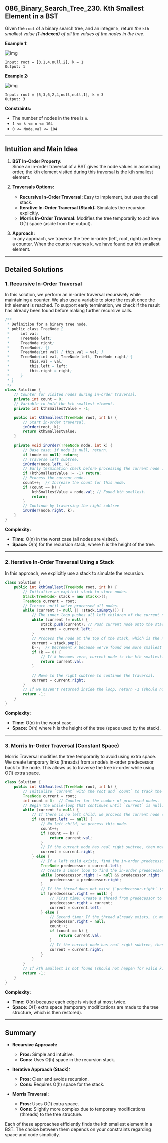 ## 086_Binary_Search_Tree_230. Kth Smallest Element in a BST

Given the `root` of a binary search tree, and an integer `k`, return *the* `kth` *smallest value (**1-indexed**) of all the values of the nodes in the tree*.



**Example 1:**

![img](https://raw.githubusercontent.com/JedLee6/PublicPicBed/main/uPic/kthtree1.jpg)

```
Input: root = [3,1,4,null,2], k = 1
Output: 1
```

**Example 2:**

![img](https://raw.githubusercontent.com/JedLee6/PublicPicBed/main/uPic/kthtree2-20250204161326133.jpg)

```
Input: root = [5,3,6,2,4,null,null,1], k = 3
Output: 3
```

 

**Constraints:**

- The number of nodes in the tree is `n`.
- `1 <= k <= n <= 104`
- `0 <= Node.val <= 104`

 

---

## Intuition and Main Idea

1. **BST In-Order Property:**  
   Since an in-order traversal of a BST gives the node values in ascending order, the kth element visited during this traversal is the kth smallest element.

2. **Traversals Options:**  
   - **Recursive In-Order Traversal:** Easy to implement, but uses the call stack.
   - **Iterative In-Order Traversal (Stack):** Simulates the recursion explicitly.
   - **Morris In-Order Traversal:** Modifies the tree temporarily to achieve O(1) space (aside from the output).

3. **Approach:**  
   In any approach, we traverse the tree in-order (left, root, right) and keep a counter. When the counter reaches k, we have found our kth smallest element.

---

## Detailed Solutions

### 1. Recursive In-Order Traversal

In this solution, we perform an in-order traversal recursively while maintaining a counter. We also use a variable to store the result once the kth element is reached. To support early termination, we check if the result has already been found before making further recursive calls.

```java
/**
 * Definition for a binary tree node.
 * public class TreeNode {
 *     int val;
 *     TreeNode left;
 *     TreeNode right;
 *     TreeNode() {}
 *     TreeNode(int val) { this.val = val; }
 *     TreeNode(int val, TreeNode left, TreeNode right) {
 *         this.val = val;
 *         this.left = left;
 *         this.right = right;
 *     }
 * }
 */
class Solution {
    // Counter for visited nodes during in-order traversal.
    private int count = 0;
    // Variable to hold the kth smallest element.
    private int kthSmallestValue = -1;

    public int kthSmallest(TreeNode root, int k) {
        // Start in-order traversal.
        inOrder(root, k);
        return kthSmallestValue;
    }
    
    private void inOrder(TreeNode node, int k) {
        // Base case: if node is null, return.
        if (node == null) return;
        // Traverse left subtree.
        inOrder(node.left, k);
        // Early termination check before processing the current node : If we have already found the kth smallest, return immediately.
        if (kthSmallestValue != -1) return;
        // Process the current node.
        count++;  // Increase the count for this node.
        if (count == k) {
            kthSmallestValue = node.val; // Found kth smallest.
            return;
        }
        // Continue by traversing the right subtree
        inOrder(node.right, k);
    }
}
```

**Complexity:**
- **Time:** O(n) in the worst case (all nodes are visited).
- **Space:** O(h) for the recursion stack, where h is the height of the tree.

---

### 2. Iterative In-Order Traversal Using a Stack

In this approach, we explicitly use a stack to simulate the recursion.

```java
class Solution {
    public int kthSmallest(TreeNode root, int k) {
        // Initialize an explicit stack to store nodes.
        Stack<TreeNode> stack = new Stack<>();
        TreeNode current = root;
        // Iterate until we've processed all nodes.
        while (current != null || !stack.isEmpty()) {
            // The inner loop pushes all left children of the current node onto the stack to reach the leftmost node of the current subtree.
            while (current != null) {
                stack.push(current); // Push current node onto the stack.
                current = current.left;
            }
            // Process the node at the top of the stack, which is the next smallest element in the in-order traversal.
            current = stack.pop();
            k--;  // Decrement k because we've found one more smallest element.
            if (k == 0) {
                // If k becomes zero, current node is the kth smallest.
                return current.val;
            }
            
            // Move to the right subtree to continue the traversal.
            current = current.right;
        }
        // If we haven't returned inside the loop, return -1 (should not happen if k is valid).
        return -1;
    }
}
```

**Complexity:**
- **Time:** O(n) in the worst case.
- **Space:** O(h) where h is the height of the tree (space used by the stack).

---

### 3. Morris In-Order Traversal (Constant Space)

Morris Traversal modifies the tree temporarily to avoid using extra space. We create temporary links (threads) from a node’s in-order predecessor back to the node. This allows us to traverse the tree in-order while using O(1) extra space.

```java
class Solution {
    public int kthSmallest(TreeNode root, int k) {
        // Initialize `current` with the root and `count` to track the number of nodes processed.
        TreeNode current = root;
        int count = 0;  // Counter for the number of processed nodes.
        // Begin the while-loop that continues until `current` is null.
        while (current != null) {
            // If there is no left child, we process the current node (increment count and check if it’s the kth smallest).
            if (current.left == null) {
                // No left child, so process this node.
                count++;
                if (count == k) {
                    return current.val;
                }
                // If the current node has real right subtree, then move to the right subtree. Otherwise, the current node backtracks to next in-order node by temporary link.
                current = current.right;
            } else {
                // If a left child exists, find the in-order predecessor of the current node (the rightmost node in the left subtree).
                TreeNode predecessor = current.left;
                // Create a inner loop to find the in-order predecessor.
                while (predecessor.right != null && predecessor.right != current) {
                    predecessor = predecessor.right;
                }
                // If the thread does not exist (`predecessor.right` is null), set the thread and move left.
                if (predecessor.right == null) {
                    // First time: Create a thread from predecessor to current node.
                    predecessor.right = current;
                    current = current.left;
                } else {
                    // Second time: If the thread already exists, it means the left subtree has been processed. Remove the thread, process the node, and check the kth condition.
                    predecessor.right = null;
                    count++;
                    if (count == k) {
                        return current.val;
                    }
                    // If the current node has real right subtree, then move to the right subtree. Otherwise, the current node backtracks to next in-order node by temporary link.
                    current = current.right;
                }
            }
        }
        // If kth smallest is not found (should not happen for valid k), return -1.
        return -1;
    }
}
```

**Complexity:**

- **Time:** O(n) because each edge is visited at most twice.
- **Space:** O(1) extra space (temporary modifications are made to the tree structure, which is then restored).

---

## Summary

- **Recursive Approach:**  
  - **Pros:** Simple and intuitive.  
  - **Cons:** Uses O(h) space in the recursion stack.
  
- **Iterative Approach (Stack):**  
  - **Pros:** Clear and avoids recursion.  
  - **Cons:** Requires O(h) space for the stack.

- **Morris Traversal:**  
  - **Pros:** Uses O(1) extra space.  
  - **Cons:** Slightly more complex due to temporary modifications (threads) to the tree structure.

Each of these approaches efficiently finds the kth smallest element in a BST. The choice between them depends on your constraints regarding space and code simplicity.

